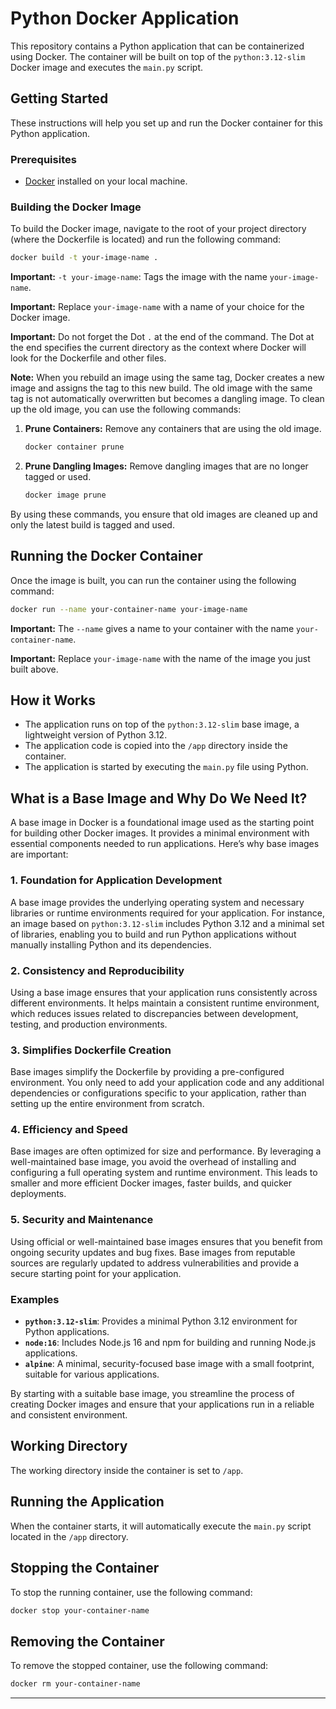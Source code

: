# Python Docker Application

This repository contains a Python application that can be containerized using Docker. The container will be built on top of the `python:3.12-slim` Docker image and executes the `main.py` script.

## Getting Started

These instructions will help you set up and run the Docker container for this Python application.

### Prerequisites

- [Docker](https://www.docker.com/get-started) installed on your local machine.

### Building the Docker Image

To build the Docker image, navigate to the root of your project directory (where the Dockerfile is located) and run the following command:

```bash
docker build -t your-image-name .
```

**Important:** `-t your-image-name`: Tags the image with the name `your-image-name`.

**Important:** Replace `your-image-name` with a name of your choice for the Docker image.

**Important:** Do not forget the Dot `.` at the end of the command. The Dot at the end specifies the current directory as the context where Docker will look for the Dockerfile and other files.

**Note:** When you rebuild an image using the same tag, Docker creates a new image and assigns the tag to this new build. The old image with the same tag is not automatically overwritten but becomes a dangling image. To clean up the old image, you can use the following commands:

1. **Prune Containers:** Remove any containers that are using the old image.

   ```bash
   docker container prune
   ```

2. **Prune Dangling Images:** Remove dangling images that are no longer tagged or used.
   ```bash
   docker image prune
   ```

By using these commands, you ensure that old images are cleaned up and only the latest build is tagged and used.

## Running the Docker Container

Once the image is built, you can run the container using the following command:

```bash
docker run --name your-container-name your-image-name
```

**Important:** The `--name` gives a name to your container with the name `your-container-name`.

**Important:** Replace `your-image-name` with the name of the image you just built above.

## How it Works

- The application runs on top of the `python:3.12-slim` base image, a lightweight version of Python 3.12.
- The application code is copied into the `/app` directory inside the container.
- The application is started by executing the `main.py` file using Python.

## What is a Base Image and Why Do We Need It?

A base image in Docker is a foundational image used as the starting point for building other Docker images. It provides a minimal environment with essential components needed to run applications. Here’s why base images are important:

### 1. Foundation for Application Development

A base image provides the underlying operating system and necessary libraries or runtime environments required for your application. For instance, an image based on `python:3.12-slim` includes Python 3.12 and a minimal set of libraries, enabling you to build and run Python applications without manually installing Python and its dependencies.

### 2. Consistency and Reproducibility

Using a base image ensures that your application runs consistently across different environments. It helps maintain a consistent runtime environment, which reduces issues related to discrepancies between development, testing, and production environments.

### 3. Simplifies Dockerfile Creation

Base images simplify the Dockerfile by providing a pre-configured environment. You only need to add your application code and any additional dependencies or configurations specific to your application, rather than setting up the entire environment from scratch.

### 4. Efficiency and Speed

Base images are often optimized for size and performance. By leveraging a well-maintained base image, you avoid the overhead of installing and configuring a full operating system and runtime environment. This leads to smaller and more efficient Docker images, faster builds, and quicker deployments.

### 5. Security and Maintenance

Using official or well-maintained base images ensures that you benefit from ongoing security updates and bug fixes. Base images from reputable sources are regularly updated to address vulnerabilities and provide a secure starting point for your application.

### Examples

- **`python:3.12-slim`**: Provides a minimal Python 3.12 environment for Python applications.
- **`node:16`**: Includes Node.js 16 and npm for building and running Node.js applications.
- **`alpine`**: A minimal, security-focused base image with a small footprint, suitable for various applications.

By starting with a suitable base image, you streamline the process of creating Docker images and ensure that your applications run in a reliable and consistent environment.

## Working Directory

The working directory inside the container is set to `/app`.

## Running the Application

When the container starts, it will automatically execute the `main.py` script located in the `/app` directory.

## Stopping the Container

To stop the running container, use the following command:

```bash
docker stop your-container-name
```

## Removing the Container

To remove the stopped container, use the following command:

```bash
docker rm your-container-name
```

---
